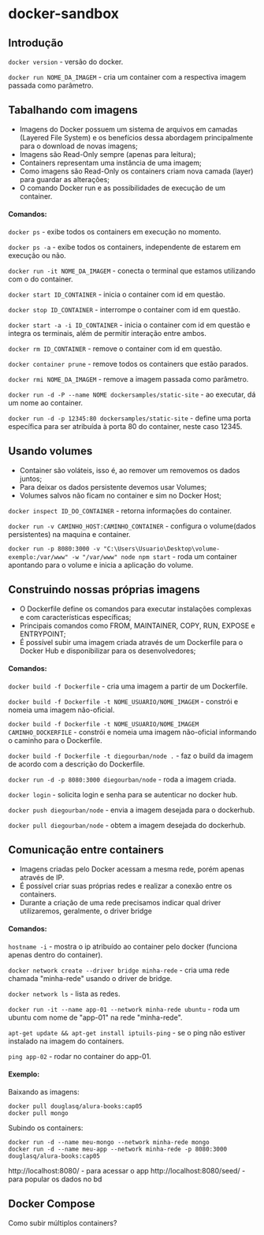 # docker-sandbox

## Introdução

```docker version``` - versão do docker.

```docker run NOME_DA_IMAGEM``` - cria um container com a respectiva imagem passada como parâmetro.


## Tabalhando com imagens

- Imagens do Docker possuem um sistema de arquivos em camadas (Layered File System) e os benefícios dessa abordagem principalmente para o download de novas imagens;
- Imagens são Read-Only sempre (apenas para leitura);
- Containers representam uma instância de uma imagem;
- Como imagens são Read-Only os containers criam nova camada (layer) para guardar as alterações;
- O comando Docker run e as possibilidades de execução de um container.

#### Comandos:

```docker ps``` - exibe todos os containers em execução no momento.

```docker ps -a``` - exibe todos os containers, independente de estarem em execução ou não.

```docker run -it NOME_DA_IMAGEM``` - conecta o terminal que estamos utilizando com o do container.

```docker start ID_CONTAINER``` - inicia o container com id em questão.

```docker stop ID_CONTAINER``` - interrompe o container com id em questão.

```docker start -a -i ID_CONTAINER``` - inicia o container com id em questão e integra os terminais, além de permitir interação entre ambos.

```docker rm ID_CONTAINER``` - remove o container com id em questão.

```docker container prune``` - remove todos os containers que estão parados.

```docker rmi NOME_DA_IMAGEM``` - remove a imagem passada como parâmetro.

```docker run -d -P --name NOME dockersamples/static-site``` - ao executar, dá um nome ao container.

```docker run -d -p 12345:80 dockersamples/static-site``` - define uma porta específica para ser atribuída à porta 80 do container, neste caso 12345.


## Usando volumes

- Container são voláteis, isso é, ao remover um removemos os dados juntos;
- Para deixar os dados persistente devemos usar Volumes;
- Volumes salvos não ficam no container e sim no Docker Host;

```docker inspect ID_DO_CONTAINER``` - retorna informações do container.

```docker run -v CAMINHO_HOST:CAMINHO_CONTAINER``` - configura o volume(dados persistentes) na maquina e container.

```docker run -p 8080:3000 -v "C:\Users\Usuario\Desktop\volume-exemplo:/var/www" -w "/var/www" node npm start``` - roda um container apontando para o volume e inicia a aplicação do volume.

## Construindo nossas próprias imagens

- O Dockerfile define os comandos para executar instalações complexas e com características específicas;
- Principais comandos como FROM, MAINTAINER, COPY, RUN, EXPOSE e ENTRYPOINT;
- É possível subir uma imagem criada através de um Dockerfile para o Docker Hub e disponibilizar para os desenvolvedores;

#### Comandos:

```docker build -f Dockerfile``` - cria uma imagem a partir de um Dockerfile.

```docker build -f Dockerfile -t NOME_USUARIO/NOME_IMAGEM``` - constrói e nomeia uma imagem não-oficial.

```docker build -f Dockerfile -t NOME_USUARIO/NOME_IMAGEM CAMINHO_DOCKERFILE``` - constrói e nomeia uma imagem não-oficial informando o caminho para o Dockerfile.

```docker build -f Dockerfile -t diegourban/node .``` - faz o build da imagem de acordo com a descrição do Dockerfile.

```docker run -d -p 8080:3000 diegourban/node``` - roda a imagem criada.

```docker login``` - solicita login e senha para se autenticar no docker hub.

```docker push diegourban/node``` - envia a imagem desejada para o dockerhub.

```docker pull diegourban/node``` - obtem a imagem desejada do dockerhub.

## Comunicação entre containers

- Imagens criadas pelo Docker acessam a mesma rede, porém apenas através de IP.
- É possível criar suas próprias redes e realizar a conexão entre os containers.
- Durante a criação de uma rede precisamos indicar qual driver utilizaremos, geralmente, o driver bridge

#### Comandos:

```hostname -i``` - mostra o ip atribuído ao container pelo docker (funciona apenas dentro do container).

```docker network create --driver bridge minha-rede``` - cria uma rede chamada "minha-rede" usando o driver de bridge.

```docker network ls``` - lista as redes.

```docker run -it --name app-01 --network minha-rede ubuntu``` - roda um ubuntu com nome de "app-01" na rede "minha-rede".

```apt-get update && apt-get install iptuils-ping``` - se o ping não estiver instalado na imagem do containers.

```ping app-02``` - rodar no container do app-01.

#### Exemplo:

Baixando as imagens:
```
docker pull douglasq/alura-books:cap05
docker pull mongo
```

Subindo os containers:
```
docker run -d --name meu-mongo --network minha-rede mongo
docker run -d --name meu-app --network minha-rede -p 8080:3000 douglasq/alura-books:cap05
```

http://localhost:8080/ - para acessar o app
http://localhost:8080/seed/ - para popular os dados no bd


## Docker Compose

Como subir múltiplos containers?
